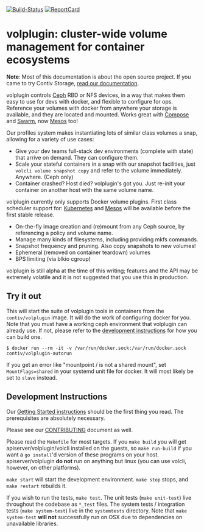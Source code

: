 [![Build-Status][Build-Status-Image]][Build-Status-URL] [![ReportCard][ReportCard-Image]][ReportCard-URL]

# volplugin: cluster-wide volume management for container ecosystems

**Note**: Most of this documentation is about the open source project. If you
came to try Contiv Storage, [read our documentation](http://contiv.github.io/documents/storage/index.html).

volplugin controls [Ceph](http://ceph.com/) RBD or NFS devices, in a way that
makes them easy to use for devs with docker, and flexible to configure for ops.
Reference your volumes with docker from anywhere your storage is available, and
they are located and mounted. Works great with [Compose](https://github.com/docker/compose) and
[Swarm](https://github.com/docker/swarm), now [Mesos](https://www.mesosphere.com) too!

Our profiles system makes instantiating lots of similar class volumes a snap,
allowing for a variety of use cases:

* Give your dev teams full-stack dev environments (complete with state) that
  arrive on demand. They can configure them.
* Scale your stateful containers in a snap with our snapshot facilities, just
  `volcli volume snapshot copy` and refer to the volume immediately. Anywhere. (Ceph only)
* Container crashed? Host died? volplugin's got you. Just re-init your
  container on another host with the same volume name.

volplugin currently only supports Docker volume plugins. First class scheduler support for:
[Kubernetes](https://github.com/kubernetes/kubernetes) and
[Mesos](http://mesos.apache.org/) will be available before the first stable
release.

* On-the-fly image creation and (re)mount from any Ceph source, by referencing
  a policy and volume name.
* Manage many kinds of filesystems, including providing mkfs commands.
* Snapshot frequency and pruning. Also copy snapshots to new volumes!
* Ephemeral (removed on container teardown) volumes
* BPS limiting (via blkio cgroup)

volplugin is still alpha at the time of this writing; features and the API may
be extremely volatile and it is not suggested that you use this in production.

## Try it out

This will start the suite of volplugin tools in containers from the
`contiv/volplugin` image. It will do the work of configuring docker for you.  Note that you must have
a working ceph environment that volplugin can already use. If not, please refer
to the [development instructions](http://contiv.github.io/documents/gettingStarted/storage/storage.html)
for how you can build one.


```
$ docker run --rm -it -v /var/run/docker.sock:/var/run/docker.sock contiv/volplugin-autorun
```

If you get an error like "mountpoint / is not a shared mount", set
`MountFlags=shared` in your systemd unit file for docker. It will most likely
be set to `slave` instead.

## Development Instructions 

Our [Getting Started instructions](http://contiv.github.io/documents/gettingStarted/storage/storage.html)
should be the first thing you read. The prerequisites are absolutely necessary.

Please see our [CONTRIBUTING](https://github.com/contiv/volplugin/blob/master/CONTRIBUTING.md)
document as well.

Please read the `Makefile` for most targets. If you `make build` you will get
apiserver/volplugin/volcli installed on the guests, so `make run-build` if you
want a `go install`'d version of these programs on your host.
apiserver/volplugin **do not** run on anything but linux (you can use volcli,
however, on other platforms).

`make start` will start the development environment. `make stop` stops, and
`make restart` rebuilds it.

If you wish to run the tests, `make test`. The unit tests (`make unit-test`)
live throughout the codebase as `*_test` files. The system tests / integration
tests (`make system-test`) live in the `systemtests` directory.  Note that `make system-test`
**will not** successfully run on OSX due to dependencies on unavailable libraries.

[ReportCard-URL]: https://goreportcard.com/report/github.com/contiv/volplugin
[ReportCard-Image]: https://goreportcard.com/badge/github.com/contiv/volplugin
[Build-Status-URL]: http://contiv.ngrok.io/job/Volplugin%20Push%20Build%20Master
[Build-Status-Image]: http://contiv.ngrok.io/buildStatus/icon?job=Volplugin%20Push%20Build%20Master

